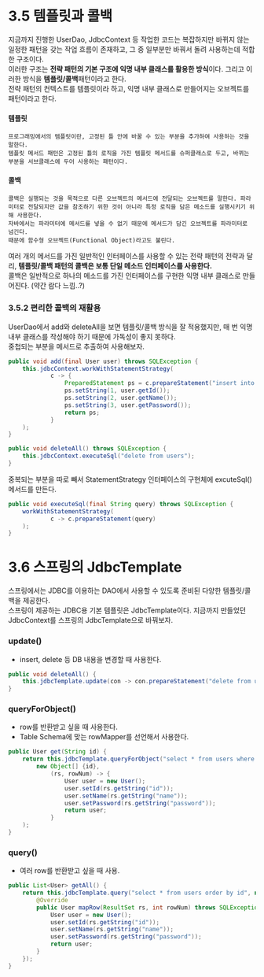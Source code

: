 # 3.5 템플릿과 콜백
지금까지 진행한 UserDao, JdbcContext 등 작업한 코드는 복잡하지만 바뀌지 않는 일정한 패턴을 갖는 작업 흐름이 존재하고, 그 중 일부분만 바꿔서 돌려 사용하는데 적합한 구조이다. <br/>
이러한 구조는 **전략 패턴의 기본 구조에 익명 내부 클래스를 활용한 방식**이다. 그리고 이러한 방식을 **템플릿/콜백**패턴이라고 한다. <br/>
전략 패턴의 컨텍스트를 템플릿이라 하고, 익명 내부 클래스로 만들어지는 오브젝트를 패턴이라고 한다. <br/>

#### 템플릿
```
프로그래밍에서의 템플릿이란, 고정된 틀 안에 바꿀 수 있는 부분을 추가하여 사용하는 것을 말한다.
템플릿 메서드 패턴은 고정된 틀의 로직을 가진 템플릿 메서드를 슈퍼클래스로 두고, 바뀌는 부분을 서브클래스에 두어 사용하는 패턴이다.
```

#### 콜백
```
콜백은 실행되는 것을 목적으로 다른 오브젝트의 메서드에 전달되는 오브젝트를 말한다. 파라미터로 전달되지만 값을 참조하기 위한 것이 아니라 특정 로직을 담은 메소드를 실행시키기 위해 사용한다.
자바에서는 파라미터에 메서드를 넣을 수 없기 때문에 메서드가 담긴 오브젝트를 파라미터로 넘긴다.
때문에 함수형 오브젝트(Functional Object)라고도 불린다.
```

여러 개의 메서드를 가진 일반적인 인터페이스를 사용할 수 있는 전략 패턴의 전략과 달리, **템플릿/콜백 패턴의 콜백은 보통 단일 메소드 인터페이스를 사용한다.** <br/>
콜백은 일반적으로 하나의 메소드를 가진 인터페이스를 구현한 익명 내부 클래스로 만들어진다. (약간 람다 느낌..?)

### 3.5.2 편리한 콜백의 재활용
UserDao에서 add와 deleteAll을 보면 템플릿/콜백 방식을 잘 적용했지만, 매 번 익명 내부 클래스를 작성해야 하기 때문에 가독성이 좋지 못하다. <br/>
중첩되는 부분을 메서드로 추출하여 사용해보자. <br/>
```java
public void add(final User user) throws SQLException {
    this.jdbcContext.workWithStatementStrategy(
            c -> {
                PreparedStatement ps = c.prepareStatement("insert into users(id, name, password) values (?,?,?)");
                ps.setString(1, user.getId());
                ps.setString(2, user.getName());
                ps.setString(3, user.getPassword());
                return ps;
            }
    );
}

public void deleteAll() throws SQLException {
    this.jdbcContext.executeSql("delete from users");
}
```

중복되는 부분을 따로 빼서 StatementStrategy 인터페이스의 구현체에 excuteSql() 메서드를 만든다. <br/>
```java
public void executeSql(final String query) throws SQLException {
    workWithStatementStrategy(
            c -> c.prepareStatement(query)
    );
}
```


# 3.6 스프링의 JdbcTemplate
스프링에서는 JDBC를 이용하는 DAO에서 사용할 수 있도록 준비된 다양한 템플릿/콜백을 제공한다. <br/>
스프링이 제공하는 JDBC용 기본 템플릿은 JdbcTemplate이다. 지금까지 만들었던 JdbcContext를 스프링의 JdbcTemplate으로 바꿔보자. <br/>

### update()
- insert, delete 등 DB 내용을 변경할 때 사용한다.
```java
public void deleteAll() {
    this.jdbcTemplate.update(con -> con.prepareStatement("delete from users"));
}
```

### queryForObject()
- row를 반환받고 싶을 때 사용한다.
- Table Schema에 맞는 rowMapper를 선언해서 사용한다.

```java
public User get(String id) {
    return this.jdbcTemplate.queryForObject("select * from users where id=?",
        new Object[] {id},
            (rs, rowNum) -> {
                User user = new User();
                user.setId(rs.getString("id"));
                user.setName(rs.getString("name"));
                user.setPassword(rs.getString("password"));
                return user;
            }
    ); 
}
```

### query()
- 여러 row를 반환받고 싶을 때 사용.

```java
public List<User> getAll() {
    return this.jdbcTemplate.query("select * from users order by id", new RowMapper<User>() {
        @Override
        public User mapRow(ResultSet rs, int rowNum) throws SQLException {
            User user = new User();
            user.setId(rs.getString("id"));
            user.setName(rs.getString("name"));
            user.setPassword(rs.getString("password"));
            return user;
        }
    });
}
```
